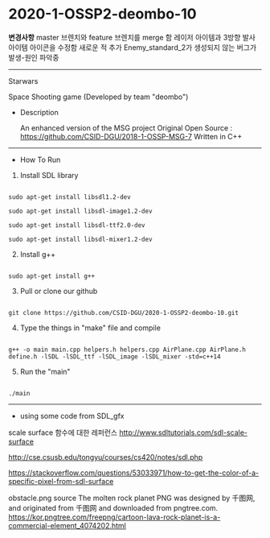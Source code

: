 # 2020-1-OSSP2-deombo-10
************변경사항************
master 브렌치와 feature 브렌치를 merge 함
레이저 아이템과 3방향 발사 아이템 아이콘을 수정함
새로운 적 추가
Enemy_standard_2가 생성되지 않는 버그가 발생-원인 파악중
********************************

Starwars

Space Shooting game (Developed by team "deombo")

* Description

    An enhanced version of the MSG project
    Original Open Source : https://github.com/CSID-DGU/2018-1-OSSP-MSG-7
    Written in C++
    
* * *
* How To Run

1. Install SDL library
<pre><code>
sudo apt-get install libsdl1.2-dev

sudo apt-get install libsdl-image1.2-dev
    
sudo apt-get install libsdl-ttf2.0-dev
    
sudo apt-get install libsdl-mixer1.2-dev
</code></pre>
2. Install g++
<pre><code>
sudo apt-get install g++
</code></pre>

3. Pull or clone our github
<pre><code>
git clone https://github.com/CSID-DGU/2020-1-OSSP2-deombo-10.git
</code></pre>

4. Type the things in "make" file and compile
<pre><code>
g++ -o main main.cpp helpers.h helpers.cpp AirPlane.cpp AirPlane.h define.h -lSDL -lSDL_ttf -lSDL_image -lSDL_mixer -std=c++14
</code></pre>

5. Run the "main"
<pre><code>
./main
</code></pre>
* * *
* using some code from SDL_gfx

scale surface 함수에 대한 레퍼런스
http://www.sdltutorials.com/sdl-scale-surface

http://cse.csusb.edu/tongyu/courses/cs420/notes/sdl.php

https://stackoverflow.com/questions/53033971/how-to-get-the-color-of-a-specific-pixel-from-sdl-surface

obstacle.png source
The molten rock planet PNG was designed by 千图网, and originated from 千图网 and downloaded from pngtree.com.
https://kor.pngtree.com/freepng/cartoon-lava-rock-planet-is-a-commercial-element_4074202.html


